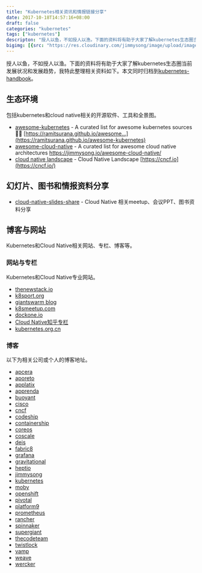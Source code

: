 ```yaml
---
title: "Kubernetes相关资讯和情报链接分享"
date: 2017-10-18T14:57:16+08:00
draft: false
categories: "kubernetes"
tags: ["kubernetes"]
descripton: "授人以鱼，不如授人以渔。下面的资料将有助于大家了解kubernetes生态圈当前发展状况和发展趋势，我特此整理相关资料如下，本文同时归档到kubernetes-handbook。"
bigimg: [{src: "https://res.cloudinary.com/jimmysong/image/upload/images/20170630001.jpg", desc: "东直门夜色 Jun 30,2017"}]
---
```


授人以鱼，不如授人以渔。下面的资料将有助于大家了解kubernetes生态圈当前发展状况和发展趋势，我特此整理相关资料如下。本文同时归档到[kubernetes-handbook](https://jimmysong.io/kubernetes-handbook)。

## 生态环境

包括kubernetes和cloud native相关的开源软件、工具和全景图。

- [awesome-kubernetes](https://github.com/ramitsurana/awesome-kubernetes) - A curated list for awesome kubernetes sources 🚢🎉 [https://ramitsurana.github.io/awesome…](https://ramitsurana.github.io/awesome-kubernetes)
- [awesome-cloud-native](https://github.com/rootsongjc/awesome-cloud-native/) - A curated list for awesome cloud native architectures <https://jimmysong.io/awesome-cloud-native/>
- [cloud native landscape](https://github.com/cncf/landscape) - Cloud Native Landscape [https://cncf.io](https://cncf.io/)

## 幻灯片、图书和情报资料分享

- [cloud-native-slides-share](https://github.com/rootsongjc/cloud-native-slides-share) - Cloud Native 相关meetup、会议PPT、图书资料分享

## 博客与网站

Kubernetes和Cloud Native相关网站、专栏、博客等。

### 网站与专栏

Kubernetes和Cloud Native专业网站。

- [thenewstack.io](https://thenewstack.io/)
- [k8sport.org](http://k8sport.org/)
- [giantswarm blog](https://blog.giantswarm.io/)
- [k8smeetup.com](http://www.k8smeetup.com/)
- [dockone.io](http://www.dockone.io/)
- [Cloud Native知乎专栏](https://zhuanlan.zhihu.com/cloud-native)
- [kubernetes.org.cn](https://www.kubernetes.org.cn/)

### 博客

以下为相关公司或个人的博客地址。

- [apcera](https://www.apcera.com/blog)
- [aporeto](https://www.aporeto.com/blog/)
- [applatix](https://applatix.com/blog/)
- [apprenda](https://apprenda.com/blog/)
- [buoyant](https://buoyant.io/blog/)
- [cisco](https://blogs.cisco.com/tag/kubernetes)
- [cncf](https://www.cncf.io/newsroom/blog/)
- [codeship](https://blog.codeship.com/)
- [containership](https://blog.containership.io/)
- [coreos](https://coreos.com/blog/)
- [coscale](https://www.coscale.com/blog)
- [deis](https://deis.com/blog/)
- [fabric8](https://blog.fabric8.io/)
- [grafana](https://grafana.com/blog/)
- [gravitational](https://gravitational.com/blog/)
- [heptio](https://blog.heptio.com/)
- [jimmysong](https://jimmysong.io/)
- [kubernetes](http://blog.kubernetes.io/)
- [moby](https://blog.mobyproject.org/)
- [openshift](https://blog.openshift.com/tag/kubernetes/)
- [pivotal](https://content.pivotal.io/)
- [platform9](https://platform9.com/blog/)
- [prometheus](https://prometheus.io/blog/)
- [rancher](https://rancher.com/blog/)
- [spinnaker](https://blog.spinnaker.io/)
- [supergiant](https://supergiant.io/blog)
- [thecodeteam](https://blog.thecodeteam.com/)
- [twistlock](https://www.twistlock.com/blog/)
- [vamp](https://medium.com/vamp-io)
- [weave](https://www.weave.works/blog/)
- [wercker](http://blog.wercker.com/)
